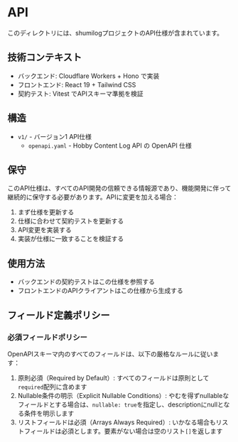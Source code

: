 # API

このディレクトリには、shumilogプロジェクトのAPI仕様が含まれています。

## 技術コンテキスト

- バックエンド: Cloudflare Workers + Hono で実装
- フロントエンド: React 19 + Tailwind CSS
- 契約テスト: Vitest でAPIスキーマ準拠を検証

## 構造

- `v1/` - バージョン1 API仕様
  - `openapi.yaml` - Hobby Content Log API の OpenAPI 仕様


## 保守

このAPI仕様は、すべてのAPI開発の信頼できる情報源であり、機能開発に伴って継続的に保守する必要があります。APIに変更を加える場合：

1. まず仕様を更新する
2. 仕様に合わせて契約テストを更新する
3. API変更を実装する
4. 実装が仕様に一致することを検証する

## 使用方法

- バックエンドの契約テストはこの仕様を参照する
- フロントエンドのAPIクライアントはこの仕様から生成する

## フィールド定義ポリシー

### 必須フィールドポリシー

OpenAPIスキーマ内のすべてのフィールドは、以下の厳格なルールに従います：

1. 原則必須（Required by Default）: すべてのフィールドは原則として`required`配列に含めます
2. Nullable条件の明示（Explicit Nullable Conditions）: やむを得ずnullableなフィールドとする場合は、`nullable: true`を指定し、descriptionにnullとなる条件を明示します
3. リストフィールドは必須（Arrays Always Required）: いかなる場合もリストフィールドは必須とします。要素がない場合は空のリスト`[]`を返します

